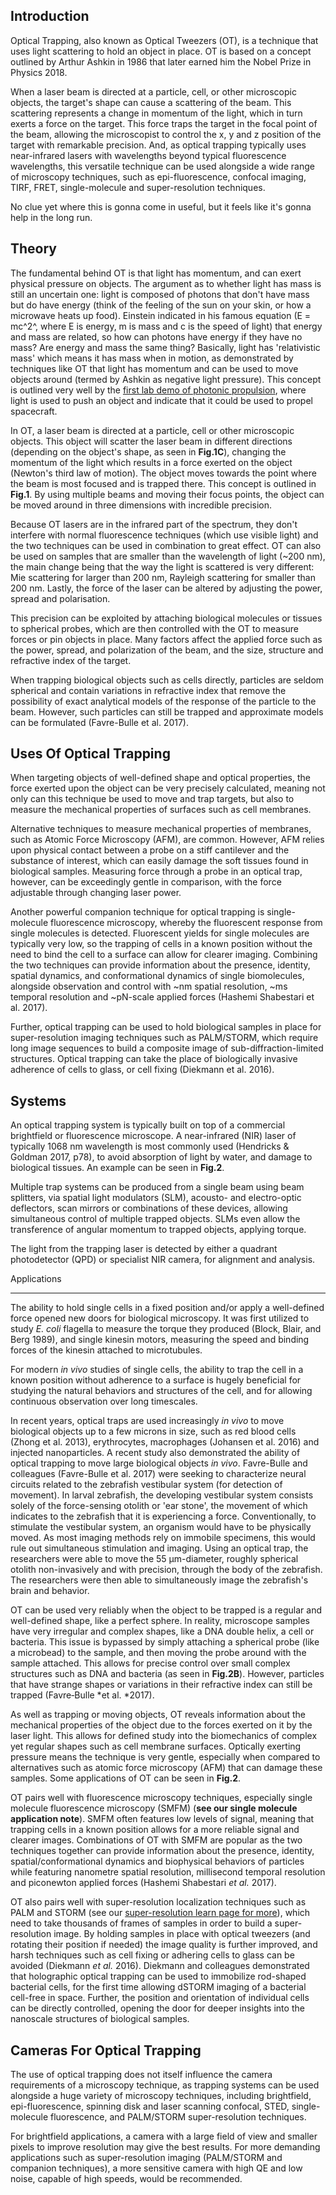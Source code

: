 Introduction
------------

Optical Trapping, also known as Optical Tweezers (OT), is a technique that uses light scattering to hold an object in place. OT is based on a concept outlined by Arthur Ashkin in 1986 that later earned him the Nobel Prize in Physics 2018.

When a laser beam is directed at a particle, cell, or other microscopic objects, the target's shape can cause a scattering of the beam. This scattering represents a change in momentum of the light, which in turn exerts a force on the target. This force traps the target in the focal point of the beam, allowing the microscopist to control the x, y and z position of the target with remarkable precision. And, as optical trapping typically uses near-infrared lasers with wavelengths beyond typical fluorescence wavelengths, this versatile technique can be used alongside a wide range of microscopy techniques, such as epi-fluorescence, confocal imaging, TIRF, FRET, single-molecule and super-resolution techniques.

No clue yet where this is gonna come in useful, but it feels like it's gonna help in the long run.

Theory
------

The fundamental behind OT is that light has momentum, and can exert physical pressure on objects. The argument as to whether light has mass is still an uncertain one: light is composed of photons that don't have mass but do have energy (think of the feeling of the sun on your skin, or how a microwave heats up food). Einstein indicated in his famous equation (E = mc^2^, where E is energy, m is mass and c is the speed of light) that energy and mass are related, so how can photons have energy if they have no mass? Are energy and mass the same thing? Basically, light has 'relativistic mass' which means it has mass when in motion, as demonstrated by techniques like OT that light has momentum and can be used to move objects around (termed by Ashkin as negative light pressure). This concept is outlined very well by the [first lab demo of photonic propulsion](https://upload.wikimedia.org/wikipedia/commons/8/8a/Photonic_Propulsion_First_Lab_Demo_-YK_Bae_Corp.gif), where light is used to push an object and indicate that it could be used to propel spacecraft.

In OT, a laser beam is directed at a particle, cell or other microscopic objects. This object will scatter the laser beam in different directions (depending on the object's shape, as seen in **Fig.1C**), changing the momentum of the light which results in a force exerted on the object (Newton's third law of motion). The object moves towards the point where the beam is most focused and is trapped there. This concept is outlined in **Fig.1**. By using multiple beams and moving their focus points, the object can be moved around in three dimensions with incredible precision.

Because OT lasers are in the infrared part of the spectrum, they don't interfere with normal fluorescence techniques (which use visible light) and the two techniques can be used in combination to great effect. OT can also be used on samples that are smaller than the wavelength of light (~200 nm), the main change being that the way the light is scattered is very different: Mie scattering for larger than 200 nm, Rayleigh scattering for smaller than 200 nm. Lastly, the force of the laser can be altered by adjusting the power, spread and polarisation.

This precision can be exploited by attaching biological molecules or tissues to spherical probes, which are then controlled with the OT to measure forces or pin objects in place. Many factors affect the applied force such as the power, spread, and polarization of the beam, and the size, structure and refractive index of the target.

When trapping biological objects such as cells directly, particles are seldom spherical and contain variations in refractive index that remove the possibility of exact analytical models of the response of the particle to the beam. However, such particles can still be trapped and approximate models can be formulated (Favre-Bulle et al. 2017).

Uses Of Optical Trapping
------------------------

When targeting objects of well-defined shape and optical properties, the force exerted upon the object can be very precisely calculated, meaning not only can this technique be used to move and trap targets, but also to measure the mechanical properties of surfaces such as cell membranes.

Alternative techniques to measure mechanical properties of membranes, such as Atomic Force Microscopy (AFM), are common. However, AFM relies upon physical contact between a probe on a stiff cantilever and the substance of interest, which can easily damage the soft tissues found in biological samples. Measuring force through a probe in an optical trap, however, can be exceedingly gentle in comparison, with the force adjustable through changing laser power.

Another powerful companion technique for optical trapping is single-molecule fluorescence microscopy, whereby the fluorescent response from single molecules is detected. Fluorescent yields for single molecules are typically very low, so the trapping of cells in a known position without the need to bind the cell to a surface can allow for clearer imaging. Combining the two techniques can provide information about the presence, identity, spatial dynamics, and conformational dynamics of single biomolecules, alongside observation and control with ~nm spatial resolution, ~ms temporal resolution and ~pN-scale applied forces (Hashemi Shabestari et al. 2017).

Further, optical trapping can be used to hold biological samples in place for super-resolution imaging techniques such as PALM/STORM, which require long image sequences to build a composite image of sub-diffraction-limited structures. Optical trapping can take the place of biologically invasive adherence of cells to glass, or cell fixing (Diekmann et al. 2016).

Systems
-------

An optical trapping system is typically built on top of a commercial brightfield or fluorescence microscope. A near-infrared (NIR) laser of typically 1068 nm wavelength is most commonly used (Hendricks & Goldman 2017, p78), to avoid absorption of light by water, and damage to biological tissues. An example can be seen in **Fig.2**.

Multiple trap systems can be produced from a single beam using beam splitters, via spatial light modulators (SLM), acousto- and electro-optic deflectors, scan mirrors or combinations of these devices, allowing simultaneous control of multiple trapped objects. SLMs even allow the transference of angular momentum to trapped objects, applying torque.

The light from the trapping laser is detected by either a quadrant photodetector (QPD) or specialist NIR camera, for alignment and analysis.

Applications

--------------

The ability to hold single cells in a fixed position and/or apply a well-defined force opened new doors for biological microscopy. It was first utilized to study *E. coli* flagella to measure the torque they produced (Block, Blair, and Berg 1989), and single kinesin motors, measuring the speed and binding forces of the kinesin attached to microtubules.

For modern *in vivo* studies of single cells, the ability to trap the cell in a known position without adherence to a surface is hugely beneficial for studying the natural behaviors and structures of the cell, and for allowing continuous observation over long timescales.

In recent years, optical traps are used increasingly *in vivo* to move biological objects up to a few microns in size, such as red blood cells (Zhong et al. 2013), erythrocytes, macrophages (Johansen et al. 2016) and injected nanoparticles. A recent study also demonstrated the ability of optical trapping to move large biological objects *in vivo*. Favre-Bulle and colleagues (Favre-Bulle et al. 2017) were seeking to characterize neural circuits related to the zebrafish vestibular system (for detection of movement). In larval zebrafish, the developing vestibular system consists solely of the force-sensing otolith or 'ear stone', the movement of which indicates to the zebrafish that it is experiencing a force. Conventionally, to stimulate the vestibular system, an organism would have to be physically moved. As most imaging methods rely on immobile specimens, this would rule out simultaneous stimulation and imaging. Using an optical trap, the researchers were able to move the 55 μm-diameter, roughly spherical otolith non-invasively and with precision, through the body of the zebrafish. The researchers were then able to simultaneously image the zebrafish's brain and behavior.

OT can be used very reliably when the object to be trapped is a regular and well-defined shape, like a perfect sphere. In reality, microscope samples have very irregular and complex shapes, like a DNA double helix, a cell or bacteria. This issue is bypassed by simply attaching a spherical probe (like a microbead) to the sample, and then moving the probe around with the sample attached. This allows for precise control over small complex structures such as DNA and bacteria (as seen in **Fig.2B**). However, particles that have strange shapes or variations in their refractive index can still be trapped (Favre‑Bulle *et al. *2017).

As well as trapping or moving objects, OT reveals information about the mechanical properties of the object due to the forces exerted on it by the laser light. This allows for defined study into the biomechanics of complex yet regular shapes such as cell membrane surfaces. Optically exerting pressure means the technique is very gentle, especially when compared to alternatives such as atomic force microscopy (AFM) that can damage these samples. Some applications of OT can be seen in **Fig.2**.

OT pairs well with fluorescence microscopy techniques, especially single molecule fluorescence microscopy (SMFM) (**see our single molecule application note**). SMFM often features low levels of signal, meaning that trapping cells in a known position allows for a more reliable signal and clearer images. Combinations of OT with SMFM are popular as the two techniques together can provide information about the presence, identity, spatial/conformational dynamics and biophysical behaviors of particles while featuring nanometre spatial resolution, millisecond temporal resolution and piconewton applied forces (Hashemi Shabestari *et al.* 2017).

OT also pairs well with super-resolution localization techniques such as PALM and STORM (see our [super-resolution learn page for more](https://www.photometrics.com/learn/super-resolution-microscopy)), which need to take thousands of frames of samples in order to build a super-resolution image. By holding samples in place with optical tweezers (and rotating their position if needed) the image quality is further improved, and harsh techniques such as cell fixing or adhering cells to glass can be avoided (Diekmann *et al.* 2016). Diekmann and colleagues demonstrated that holographic optical trapping can be used to immobilize rod-shaped bacterial cells, for the first time allowing dSTORM imaging of a bacterial cell-free in space. Further, the position and orientation of individual cells can be directly controlled, opening the door for deeper insights into the nanoscale structures of biological samples.

Cameras For Optical Trapping
----------------------------

The use of optical trapping does not itself influence the camera requirements of a microscopy technique, as trapping systems can be used alongside a huge variety of microscopy techniques, including brightfield, epi-fluorescence, spinning disk and laser scanning confocal, STED, single-molecule fluorescence, and PALM/STORM super-resolution techniques.

For brightfield applications, a camera with a large field of view and smaller pixels to improve resolution may give the best results. For more demanding applications such as super-resolution imaging (PALM/STORM and companion techniques), a more sensitive camera with high QE and low noise, capable of high speeds, would be recommended.
